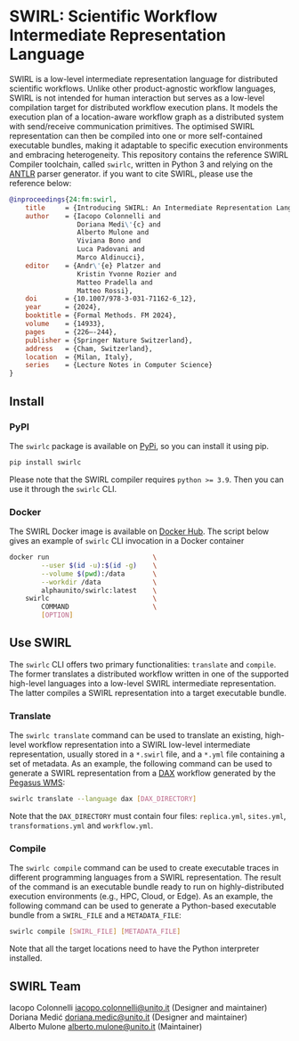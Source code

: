 # SWIRL: Scientific Workflow Intermediate Representation Language

SWIRL is a low-level intermediate representation language for distributed scientific workflows. Unlike other product-agnostic workflow languages, SWIRL is not intended for human interaction but serves as a low-level compilation target for distributed workflow execution plans. It models the execution plan of a location-aware workflow graph as a distributed system with send/receive communication primitives. The optimised SWIRL representation can then be compiled into one or more self-contained executable bundles, making it adaptable to specific execution environments and embracing heterogeneity. This repository contains the reference SWIRL Compiler toolchain, called `swirlc`, written in Python 3 and relying on the [ANTLR](https://www.antlr.org/) parser generator. if you want to cite SWIRL, please use the reference below:

```bibtex
@inproceedings{24:fm:swirl,
    title     = {Introducing SWIRL: An Intermediate Representation Language for Scientific Workflows},
    author    = {Iacopo Colonnelli and
                 Doriana Medi\'{c} and
                 Alberto Mulone and
                 Viviana Bono and
                 Luca Padovani and
                 Marco Aldinucci},
    editor    = {Andr\'{e} Platzer and
                 Kristin Yvonne Rozier and
                 Matteo Pradella and
                 Matteo Rossi},
    doi       = {10.1007/978-3-031-71162-6_12},
    year      = {2024},
    booktitle = {Formal Methods. FM 2024},
    volume    = {14933},
    pages     = {226–-244},
    publisher = {Springer Nature Switzerland},
    address   = {Cham, Switzerland},
    location  = {Milan, Italy},
    series    = {Lecture Notes in Computer Science}
}
```

## Install

### PyPI

The `swirlc` package is available on [PyPi](https://pypi.org/project/swirlc/), so you can install it using pip.

```bash
pip install swirlc
```

Please note that the SWIRL compiler requires `python >= 3.9`. Then you can use it through the `swirlc` CLI.

### Docker

The SWIRL Docker image is available on [Docker Hub](https://hub.docker.com/r/alphaunito/swirlc). The script below gives an example of `swirlc` CLI invocation in a Docker container

```bash
docker run                          \
        --user $(id -u):$(id -g)    \
        --volume $(pwd):/data       \
        --workdir /data             \
        alphaunito/swirlc:latest    \
    swirlc                          \
        COMMAND                     \
        [OPTION]                     
```

## Use SWIRL

The `swirlc` CLI offers two primary functionalities: `translate` and `compile`. The former translates a distributed workflow written in one of the supported high-level languages into a low-level SWIRL intermediate representation. The latter compiles a SWIRL representation into a target executable bundle.

### Translate

The `swirlc translate` command can be used to translate an existing, high-level workflow representation into a SWIRL low-level intermediate representation, usually stored in a `*.swirl` file, and a `*.yml` file containing a set of metadata. As an example, the following command can be used to generate a SWIRL representation from a [DAX](https://pegasus.isi.edu/documentation/development/schemas.html) workflow generated by the [Pegasus WMS](https://pegasus.isi.edu/):
  
```bash
swirlc translate --language dax [DAX_DIRECTORY]
```

Note that the `DAX_DIRECTORY` must contain four files: `replica.yml`, `sites.yml`, `transformations.yml` and `workflow.yml`.

### Compile

The `swirlc compile` command can be used to create executable traces in different programming languages from a SWIRL representation. The result of the command is an executable bundle ready to run on highly-distributed execution environments (e.g., HPC, Cloud, or Edge). As an example, the following command can be used to generate a Python-based executable bundle from a `SWIRL_FILE` and a `METADATA_FILE`:
  
```bash
swirlc compile [SWIRL_FILE] [METADATA_FILE]
```

Note that all the target locations need to have the Python interpreter installed. 

## SWIRL Team

Iacopo Colonnelli <iacopo.colonnelli@unito.it> (Designer and maintainer)  
Doriana Medić <doriana.medic@unito.it> (Designer and maintainer)  
Alberto Mulone <alberto.mulone@unito.it> (Maintainer)
